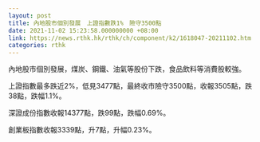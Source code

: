 ```yaml
---
layout: post
title: 內地股市個別發展　上證指數跌1%　險守3500點
date: 2021-11-02 15:23:58.000000000 +08:00
link: https://news.rthk.hk/rthk/ch/component/k2/1618047-20211102.htm
categories: rthk
---
```


內地股市個別發展，煤炭、鋼鐵、油氣等股份下跌，食品飲料等消費股較強。

上證指數最多跌近2%，低見3477點，最終收市險守3500點，收報3505點，跌38點，跌幅1.1%。

深證成份指數收報14377點，跌99點，跌幅0.69%。

創業板指數收報3339點，升7點，升幅0.23%。
